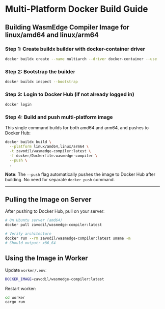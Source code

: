 # Multi-Platform Docker Build Guide

## Building WasmEdge Compiler Image for linux/amd64 and linux/arm64

### Step 1: Create buildx builder with docker-container driver
```bash
docker buildx create --name multiarch --driver docker-container --use
```

### Step 2: Bootstrap the builder
```bash
docker buildx inspect --bootstrap
```

### Step 3: Login to Docker Hub (if not already logged in)
```bash
docker login
```

### Step 4: Build and push multi-platform image
This single command builds for both amd64 and arm64, and pushes to Docker Hub:
```bash
docker buildx build \
  --platform linux/amd64,linux/arm64 \
  -t zavodil/wasmedge-compiler:latest \
  -f docker/Dockerfile.wasmedge-compiler \
  --push \
  .
```

**Note:** The `--push` flag automatically pushes the image to Docker Hub after building.
No need for separate `docker push` command.

---

## Pulling the Image on Server

After pushing to Docker Hub, pull on your server:

```bash
# On Ubuntu server (amd64)
docker pull zavodil/wasmedge-compiler:latest

# Verify architecture
docker run --rm zavodil/wasmedge-compiler:latest uname -m
# Should output: x86_64
```

## Using the Image in Worker

Update `worker/.env`:
```bash
DOCKER_IMAGE=zavodil/wasmedge-compiler:latest
```

Restart worker:
```bash
cd worker
cargo run
```
